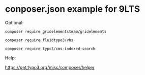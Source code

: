# conposer.json example for 9LTS

Optional: 

```
composer require gridelementsteam/gridelements
```
```
composer require fluidtypo3/vhs
```
```
composer require typo3/cms-indexed-search
```

Help:

https://get.typo3.org/misc/composer/helper
